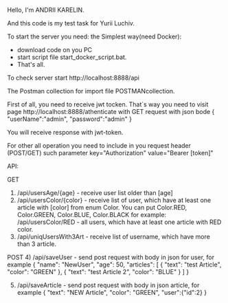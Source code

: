 Hello, I'm ANDRII KARELIN.

And this code is my test task for Yurii Luchiv.

To start the server you need:
the Simplest way(need Docker):
- download code on you PC
- start script file start_docker_script.bat.
- That's all.

To check server start http://localhost:8888/api

The Postman collection for import file POSTMANcollection.

First of all, you need to receive jwt tocken. That`s way you need to visit page
http://localhost:8888/athenticate with GET request with json bode 
{
    "userName":"admin",
    "password":"admin"
}

You will receive response with jwt-token.

For other all operation you need to include in you request header (POST/GET) such parameter 
key="Authorization"
value="Bearer [token]"

API:

GET
1) /api/usersAge/{age} - receive user list older than [age]
2) /api/usersColor/{color} - receive list of user, which have at least one article with [color] from enum Color. You can put Color.RED, Color.GREEN, Color.BLUE, Color.BLACK
			for example: /api/usersColor/RED - all users, which have at least one article with RED color.
3) /api/uniqUsersWith3Art - receive list of username, which have more than 3 article.

POST
4) /api/saveUser - send post request with body in json for user, for example 
		{
        "name": "NewUser",
        "age": 50,
        "articles": [
            {
                "text": "test Article",
                "color": "GREEN"
            },
            {
                "text": "test Article 2",
                "color": "BLUE"
            }
            ]
	 	}
 
 5) /api/saveArticle - send post request with body in json article, for example 
 		 {
            "text": "NEW Article",
            "color": "GREEN",
            "user":{"id":2}
			}
